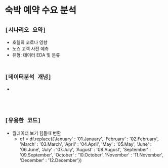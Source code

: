 # 숙박 예약 수요 분석

## `[시나리오 요약]`
* 호텔의 코로나 영향
* 노쇼 고객 사전 예측
* 유형: 데이터 EDA 및 분류
<br><br>

## `[데이터분석 개념]`
* 
<br><br>

## `[유용한 코드]`
* 월데이터 보기 힘들때 변환
    * df = df.replace({'January' : '01.January',
        'February' : '02.February',
        'March' : '03.March',
        'April' : '04.April',
        'May' : '05.May',
        'June' : '06.June',
        'July' : '07.July',
        'August' : '08.August',
        'September' : '09.September',
        'October' : '10.October',
        'November' : '11.November',
        'December' : '12.December'})
<br><br>






